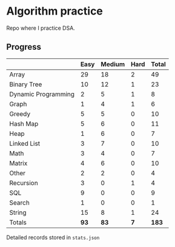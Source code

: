 # Algorithm practice

Repo where I practice DSA.

<!-- https://leetcode.com/l-ohman/ -->
<!-- todo: display the json data in some online visualization. -->

## Progress

<!-- { javascript: 49, python: 131, both: 6 } -->

|                     | Easy   | Medium | Hard  | Total   |
| ------------------- | ------ | ------ | ----- | ------- |
| Array               | 29     | 18     | 2     | 49      |
| Binary Tree         | 10     | 12     | 1     | 23      |
| Dynamic Programming | 2      | 5      | 1     | 8       |
| Graph               | 1      | 4      | 1     | 6       |
| Greedy              | 5      | 5      | 0     | 10      |
| Hash Map            | 5      | 6      | 0     | 11      |
| Heap                | 1      | 6      | 0     | 7       |
| Linked List         | 3      | 7      | 0     | 10      |
| Math                | 3      | 4      | 0     | 7       |
| Matrix              | 4      | 6      | 0     | 10      |
| Other               | 2      | 2      | 0     | 4       |
| Recursion           | 3      | 0      | 1     | 4       |
| SQL                 | 9      | 0      | 0     | 9       |
| Search              | 1      | 0      | 0     | 1       |
| String              | 15     | 8      | 1     | 24      |
| Totals              | **93** | **83** | **7** | **183** |

Detailed records stored in `stats.json`
